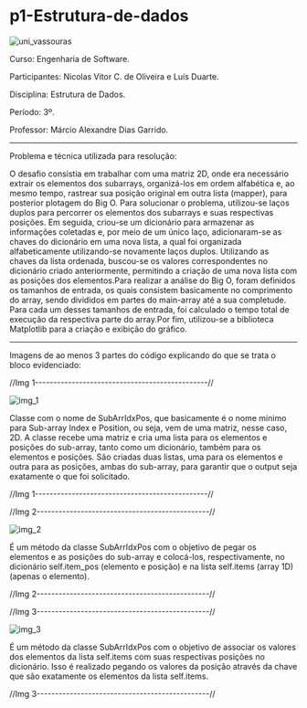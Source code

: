 # p1-Estrutura-de-dados

![uni_vassouras](https://user-images.githubusercontent.com/118143111/228887189-207ea6c6-72aa-4c50-bf97-80c65b7038e9.png)

Curso: Engenharia de Software.

Participantes: Nicolas Vítor C. de Oliveira e Luís Duarte.

Disciplina: Estrutura de Dados.

Período: 3º.

Professor: Márcio Alexandre Dias Garrido.

------------------------------------------------------

Problema e técnica utilizada para resolução:

O desafio consistia em trabalhar com uma matriz 2D, onde era necessário extrair os elementos dos subarrays, organizá-los em ordem alfabética e, ao mesmo tempo, rastrear sua posição original em outra lista (mapper), para posterior plotagem do Big O. Para solucionar o problema, utilizou-se laços duplos para percorrer os elementos dos subarrays e suas respectivas posições. Em seguida, criou-se um dicionário para armazenar as informações coletadas e, por meio de um único laço, adicionaram-se as chaves do dicionário em uma nova lista, a qual foi organizada alfabeticamente utilizando-se novamente laços duplos. Utilizando as chaves da lista ordenada, buscou-se os valores correspondentes no dicionário criado anteriormente, permitindo a criação de uma nova lista com as posições dos elementos.Para realizar a análise do Big O, foram definidos os tamanhos de entrada, os quais consistem basicamente no comprimento do array, sendo divididos em partes do main-array até a sua completude. Para cada um desses tamanhos de entrada, foi calculado o tempo total de execução da respectiva parte do array.Por fim, utilizou-se a biblioteca Matplotlib para a criação e exibição do gráfico.


------------------------------------------------------

Imagens de ao menos 3 partes do código explicando do que se trata o bloco evidenciado:

//Img 1-----------------------------------------------//

![img_1](https://user-images.githubusercontent.com/118143111/228920710-8fad2c74-10f4-4ee3-9d14-7afab1f2ef54.PNG)


Classe com o nome de SubArrIdxPos, que basicamente é o nome mínimo para Sub-array Index e Position, ou seja, vem de uma matriz, nesse caso, 2D. A classe recebe uma matriz e cria uma lista para os elementos e posições do sub-array, tanto como um dicionário, também para os elementos e posições. São criadas duas listas, uma para os elementos e outra para as posições, ambas do sub-array, para garantir que o output seja exatamente o que foi solicitado.

//Img 1-----------------------------------------------//

//Img 2-----------------------------------------------//

![img_2](https://user-images.githubusercontent.com/118143111/228919993-b9da69c0-d1f2-487f-b63e-59a189cae0a6.PNG)

É um método da classe SubArrIdxPos com o objetivo de pegar os elementos e as posições do sub-array e colocá-los, respectivamente, no dicionário self.item_pos (elemento e posição) e na lista self.items (array 1D) (apenas o elemento).

//Img 2-----------------------------------------------//


//Img 3-----------------------------------------------//

![img_3](https://user-images.githubusercontent.com/118143111/228920042-d4adf971-a8e5-4ac9-93d8-87886cda85f8.PNG)

É um método da classe SubArrIdxPos com o objetivo de associar os valores dos elementos da lista self.items com suas respectivas posições no dicionário. Isso é realizado pegando os valores da posição através da chave que são exatamente os elementos da lista self.items.

//Img 3-----------------------------------------------//


